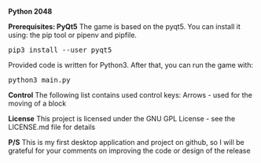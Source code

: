 <b>Python 2048</b>

<b>Prerequisites: PyQt5</b>
The game is based on the pyqt5. You can install it using: the pip tool or pipenv and pipfile.
<pre>pip3 install --user pyqt5</pre>

Provided code is written for Python3. After that, you can run the game with:
<pre>python3 main.py</pre>

<b>Control</b>
The following list contains used control keys:
Arrows - used for the moving of a block

<b>License</b>
This project is licensed under the GNU GPL License - see the LICENSE.md file for details

<b>P/S</b>
This is my first desktop application and project on github, so I will be grateful for your comments on improving the code or design of the release

